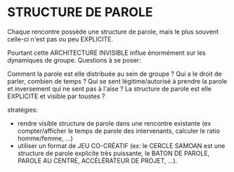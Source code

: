# STRUCTURE DE PAROLE

Chaque rencontre possède une structure de parole, mais le plus souvent celle-ci n'est pas ou peu EXPLICITE. 

Pourtant cette ARCHITECTURE INVISIBLE influe énormément sur les dynamiques de groupe. Questions à se poser:

Comment la parole est elle distribuée au sein de groupe ? Qui a le droit de parler, combien de temps ? Qui se sent légitime/autorisé à prendre la parole et inversement qui ne sent pas à l'aise ? La structure de parole est elle EXPLICITE et visible par toustes ?

stratégies: 
- rendre visible structure de parole dans une rencontre existante (ex compter/afficher le temps de parole des intervenants, calculer le ratio homme/femme, ...)
- utiliser un format de JEU CO-CRÉATIF (ex: le CERCLE SAMOAN est une structure de parole explicite très puissante, le BATON DE PAROLE, PAROLE AU CENTRE, ACCÉLÉRATEUR DE PROJET, ...).

